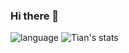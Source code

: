### Hi there 👋

<!--
**GeniusTintin/GeniusTintin** is a ✨ _special_ ✨ repository because its `README.md` (this file) appears on your GitHub profile.

Here are some ideas to get you started:

- 🔭 I’m GeniusTintin
- 🌱 I’m currently learning nuclear
- 🤔 I’m looking for help with anything
- 💬 Ask me about Any question
- 📫 How to reach me: github.com/GeniusTintin
- 😄 Pronouns: 
- ⚡ Fun fact: Hiahia
-->
![language](https://github-readme-stats-89dq8p8qw.vercel.app/api/top-langs/?username=GeniusTintin&hide=html)
![Tian's stats](https://github-readme-stats-89dq8p8qw.vercel.app/api?username=GeniusTintin&show_icons=true&count_private=true&line_height=33.7)
